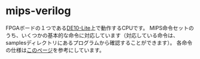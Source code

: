 # mips-verilog
FPGAボードの１つである[DE10-Lite](https://www.intel.com/content/www/us/en/programmable/solutions/partners/partner-profile/terasic-inc-/board/max-10-device-family---de10-lite-board.html)上で動作するCPUです。
MIPS命令セットのうち、いくつかの基本的な命令に対応しています（対応している命令は、samplesディレクトリにあるプログラムから確認することができます）。
各命令の仕様は[このページ](https://en.wikipedia.org/wiki/MIPS_architecture#CPU_instructions)を参考にしています。
